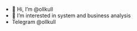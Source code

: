 - 👋 Hi, I’m @ollkull
- 👀 I’m interested in system and business analysis
- Telegram @ollkull

<!---
ollkull/ollkull is a ✨ special ✨ repository because its `README.md` (this file) appears on your GitHub profile.
You can click the Preview link to take a look at your changes.
--->
